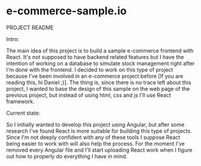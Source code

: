 # e-commerce-sample.io

PROJECT README

Intro:

The main idea of this project is to build a sample e-commerce frontend with React. It's not supposed to have backend related features but I have the intention of working on a database to simulate stock management right after I'm done with the frontend.
I decided to work on this type of project because I've been involved in an e-commerce project before [If you are reading this, hi Daniel ;)]. The thing is, since there is no trace left about this project, I wanted to base the design of this sample on the web page of the previous project, but instead of using html, css and js I'll use React framework.

Current state:

So I initially wanted to develop this project using Angular, but after some research I've found React is more suitable for building this type of projects. Since I'm not deeply confident with any of these tools I suppose React being easier to work with will also help the process. For the moment I've removed every Angular file and I'll start uploading React work when I figure out how to properly do everything I have in mind.
